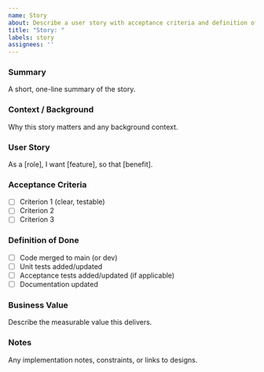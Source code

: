 ```yaml
---
name: Story
about: Describe a user story with acceptance criteria and definition of done
title: "Story: "
labels: story
assignees: ''
---
```


### Summary

A short, one-line summary of the story.

### Context / Background

Why this story matters and any background context.

### User Story

As a [role], I want [feature], so that [benefit].

### Acceptance Criteria

- [ ] Criterion 1 (clear, testable)
- [ ] Criterion 2
- [ ] Criterion 3

### Definition of Done

- [ ] Code merged to main (or dev)
- [ ] Unit tests added/updated
- [ ] Acceptance tests added/updated (if applicable)
- [ ] Documentation updated

### Business Value

Describe the measurable value this delivers.

### Notes

Any implementation notes, constraints, or links to designs.
